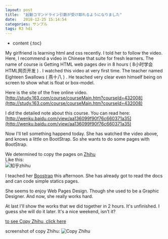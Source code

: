 ```yaml
---
layout: post
title:  "起動コマンドライン引数が受け取れるようになりました"
date:   2018-12-25 15:14:54
categories: サンプル
tags: R3 hdi
---
```


* content
{:toc}

My girlfriend is learning html and css recently. I told her to follow the video. Here, I recommend a video in Chinese that suite for fresh learners. The name of course is Getting HTML web pages dev in 8 hours ( 8小时学会HTML网页开发 ) . I watched this video at very first time. The teacher named Eighteen Swallows ( 燕十八 ) . He teached very clear even himself being on screen to show what is float or box-model.    




<!-- ![燕十八](http://7q5cdt.com1.z0.glb.clouddn.com/teach-girlfriend-html-18swallows.png) -->

Here is the site of the free online video.
[http://study.163.com/course/courseMain.htm?courseId=432008](http://study.163.com/course/courseMain.htm?courseId=432008)    

I did the detailed note about this course. You can read here: [http://wenku.baidu.com/view/aa136099f90f76c660371a35](http://wenku.baidu.com/view/aa136099f90f76c660371a35)   

Now I'll tell something happend today. She has watched the video above, and knows a little on BootStrap. So she wants to do some pages with BootStrap.    

We determined to copy the pages on [Zhihu](http://zhihu.com)   
Like this:   
![知乎zhihu](http://7q5cdt.com1.z0.glb.clouddn.com/teach-girlfriend-html-zhihu.jpg)   

I teached her [Boostrap](http://www.bootcss.com/) this afternoon. She has already got to read the docs and can code simple statics pages.   

She seems to enjoy Web Pages Design. Though she used to be a Graphic Designer. And now, she really works hard.

At last I'll show the works that we did together in 2 hours. It's unfinished. I guess she will do it later. It's a nice weekend, isn't it?   

[to see Copy Zhihu, click here](http://gaohaoyang.github.io/test/bootstrap-zhihu/)   

screenshot of copy Zhihu:
![Copy Zhihu](http://7q5cdt.com1.z0.glb.clouddn.com/teach-girlfriend-html-CopyZhihu.jpg)

